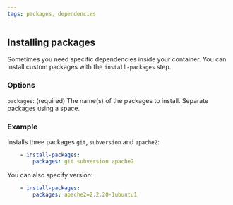 ```yaml
---
tags: packages, dependencies
---
```


## Installing packages

Sometimes you need specific dependencies inside your container. You can install
custom packages with the `install-packages` step.

### Options

`packages`: (required) The name(s) of the packages to install. Separate packages using a space.

### Example

Installs three packages `git`, `subversion` and `apache2`:

```yaml
    - install-packages:
        packages: git subversion apache2
```

You can also specify version:

```yaml
    - install-packages:
        packages: apache2=2.2.20-1ubuntu1
```
